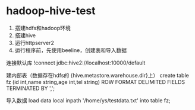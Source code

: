# hadoop-hive-test

1. 搭建hdfs和hadoop环境
2. 搭建hive
3. 运行httpserver2
3. 运行程序前，先使用beeline，创建表和导入数据

连接默认库
!connect jdbc:hive2://localhost:10000/default

建内部表（数据存在hdfs的 {hive.metastore.warehouse.dir}上）
create table fz
(id int,name string,age int,tel string)
ROW FORMAT DELIMITED
FIELDS TERMINATED BY ',';

导入数据
load data local inpath '/home/ys/testdata.txt' into table fz;
